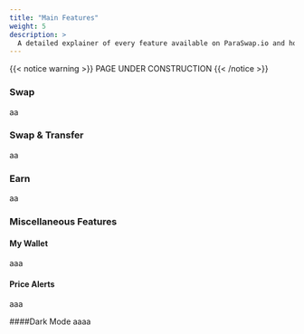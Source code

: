 ```yaml
---
title: "Main Features"
weight: 5
description: >
  A detailed explainer of every feature available on ParaSwap.io and how to use them.
---
```



{{< notice warning >}}
PAGE UNDER CONSTRUCTION
{{< /notice >}}

### Swap
aa
### Swap & Transfer
aa
### Earn
aa

### Miscellaneous Features

#### My Wallet
aaa

#### Price Alerts
aaa

####Dark Mode
aaaa